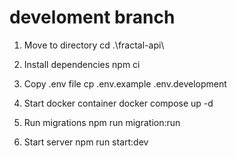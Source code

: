 # develoment branch

1. Move to directory
   cd .\fractal-api\

2. Install dependencies
   npm ci

3. Copy .env file
   cp .env.example .env.development

4. Start docker container
   docker compose up -d

5. Run migrations
   npm run migration:run

6. Start server
   npm run start:dev
